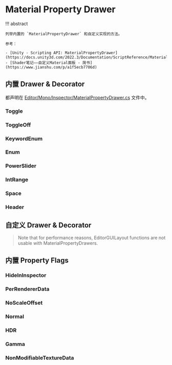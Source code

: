 # Material Property Drawer

!!! abstract

    列举内置的 `MaterialPropertyDrawer` 和自定义实现的方法。

    参考：

    - [Unity - Scripting API: MaterialPropertyDrawer](https://docs.unity3d.com/2022.3/Documentation/ScriptReference/MaterialPropertyDrawer.html)
    - [Shader笔记——自定义Material面板 - 简书](https://www.jianshu.com/p/a1f5ecb7706d)

## 内置 Drawer & Decorator

都声明在 [Editor/Mono/Inspector/MaterialPropertyDrawer.cs](https://github.com/Unity-Technologies/UnityCsReference/blob/master/Editor/Mono/Inspector/MaterialPropertyDrawer.cs) 文件中。

### Toggle

### ToggleOff

### KeywordEnum

### Enum

### PowerSlider

### IntRange

### Space

### Header

## 自定义 Drawer & Decorator

> Note that for performance reasons, EditorGUILayout functions are not usable with MaterialPropertyDrawers.

## 内置 Property Flags

### HideInInspector

### PerRendererData

### NoScaleOffset

### Normal

### HDR

### Gamma

### NonModifiableTextureData
